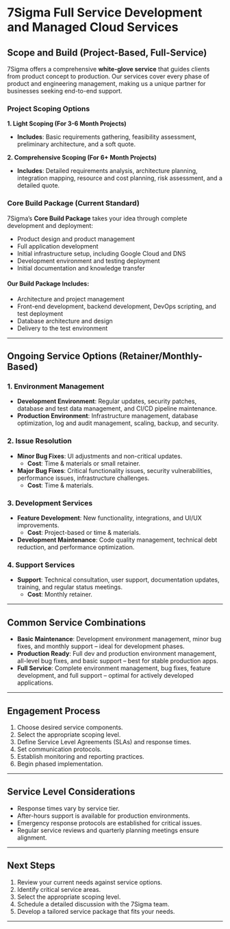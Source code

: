 # 7Sigma Full Service Development and Managed Cloud Services

## Scope and Build (Project-Based, Full-Service)

7Sigma offers a comprehensive **white-glove service** that guides clients from product concept to production. Our services cover every phase of product and engineering management, making us a unique partner for businesses seeking end-to-end support. 

### Project Scoping Options

**1. Light Scoping (For 3-6 Month Projects)**
- **Includes**: Basic requirements gathering, feasibility assessment, preliminary architecture, and a soft quote.

**2. Comprehensive Scoping (For 6+ Month Projects)**
- **Includes**: Detailed requirements analysis, architecture planning, integration mapping, resource and cost planning, risk assessment, and a detailed quote.

### Core Build Package (Current Standard)

7Sigma’s **Core Build Package** takes your idea through complete development and deployment:
- Product design and product management
- Full application development
- Initial infrastructure setup, including Google Cloud and DNS
- Development environment and testing deployment
- Initial documentation and knowledge transfer

#### Our Build Package Includes:
- Architecture and project management
- Front-end development, backend development, DevOps scripting, and test deployment
- Database architecture and design
- Delivery to the test environment

---

## Ongoing Service Options (Retainer/Monthly-Based)

### 1. Environment Management
- **Development Environment**: Regular updates, security patches, database and test data management, and CI/CD pipeline maintenance.
- **Production Environment**: Infrastructure management, database optimization, log and audit management, scaling, backup, and security.

### 2. Issue Resolution
- **Minor Bug Fixes**: UI adjustments and non-critical updates.
  - **Cost**: Time & materials or small retainer.
- **Major Bug Fixes**: Critical functionality issues, security vulnerabilities, performance issues, infrastructure challenges.
  - **Cost**: Time & materials.

### 3. Development Services
- **Feature Development**: New functionality, integrations, and UI/UX improvements.
  - **Cost**: Project-based or time & materials.
- **Development Maintenance**: Code quality management, technical debt reduction, and performance optimization.

### 4. Support Services
- **Support**: Technical consultation, user support, documentation updates, training, and regular status meetings.
  - **Cost**: Monthly retainer.

---

## Common Service Combinations

- **Basic Maintenance**: Development environment management, minor bug fixes, and monthly support – ideal for development phases.
- **Production Ready**: Full dev and production environment management, all-level bug fixes, and basic support – best for stable production apps.
- **Full Service**: Complete environment management, bug fixes, feature development, and full support – optimal for actively developed applications.

---

## Engagement Process
1. Choose desired service components.
2. Select the appropriate scoping level.
3. Define Service Level Agreements (SLAs) and response times.
4. Set communication protocols.
5. Establish monitoring and reporting practices.
6. Begin phased implementation.

---

## Service Level Considerations
- Response times vary by service tier.
- After-hours support is available for production environments.
- Emergency response protocols are established for critical issues.
- Regular service reviews and quarterly planning meetings ensure alignment.

---

## Next Steps
1. Review your current needs against service options.
2. Identify critical service areas.
3. Select the appropriate scoping level.
4. Schedule a detailed discussion with the 7Sigma team.
5. Develop a tailored service package that fits your needs.

---
